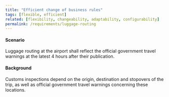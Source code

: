 ```yaml
---
title: "Efficient change of business rules"
tags: [flexible, efficient]
related: [flexibility, changeability, adaptability, configurability] 
permalink: /requirements/luggage-routing
---
```


<div class="quality-requirement" markdown="1">

#### Scenario

Luggage routing at the airport shall reflect the official government travel warnings at the latest 4 hours after their publication.

#### Background

Customs inspections depend on the origin, destination and stopovers of the trip, as well as official government travel warnings concerning these locations.
</div><br>







